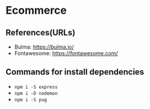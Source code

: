 # Ecommerce

## References(URLs)
- Bulma: https://bulma.io/
- Fontawesome: https://fontawesome.com/

## Commands for install dependencies
- `npm i -S express`
- `npm i -D nodemon`
- `npm i -S pug`
